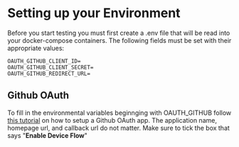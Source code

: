 # Setting up your Environment

Before you start testing you must first create a .env file that will be read into your docker-compose containers.
The following fields must be set with their appropriate values:

```dotenv
OAUTH_GITHUB_CLIENT_ID=
OAUTH_GITHUB_CLIENT_SECRET=
OAUTH_GITHUB_REDIRECT_URL=
```

## Github OAuth

To fill in the environmental variables beginnging with OAUTH_GITHUB
follow [this tutorial](https://docs.github.com/en/developers/apps/building-oauth-apps/creating-an-oauth-app) on how to
setup a Github OAuth app. The application name, homepage url, and callback url do not matter.
Make sure to tick the box that says "__Enable Device Flow__"